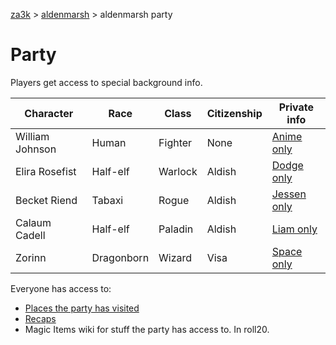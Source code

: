 [za3k](/) > [aldenmarsh](/aldenmarsh/) > aldenmarsh party

# Party
Players get access to special background info.

| Character          | Race       | Class     | Citizenship | Private info            |
|--------------------|------------|-----------|-------------|-------------------------|
| William Johnson    | Human      | Fighter   | None        | [Anime only](william)|
| Elira Rosefist     | Half-elf   | Warlock   | Aldish      | [Dodge only](elira)  |
| Becket Riend       | Tabaxi     | Rogue     | Aldish      | [Jessen only](becket)|
| Calaum Cadell      | Half-elf   | Paladin   | Aldish      | [Liam only](cal)     |
| Zorinn             | Dragonborn | Wizard    | Visa        | [Space only](zorinn) |

Everyone has access to:

- [Places the party has visited](visited)
- [Recaps](recap)
- Magic Items wiki for stuff the party has access to. In roll20.

<!--
  | Corvus can Laetham | Half-elf   | Barbarian | Aldish      | [Greg only](corvus)  |
-->
